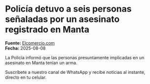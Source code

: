 # Policía detuvo a seis personas señaladas por un asesinato registrado en Manta

**Fuente:** [Elcomercio.com](https://www.elcomercio.com/actualidad/seguridad/policia-detuvo-seis-personas-implicadas-asesinato-registrado-manta/)  
**Fecha:** 2025-08-08

La Policía informó que las personas presuntamente implicadas en un asesinato en Manta tenían un arma.

Suscríbete a nuestro canal de WhatsApp y recibe noticias al instante, directo en tu
 celular.
